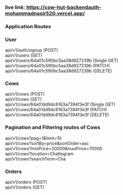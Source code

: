 ### live link: https://cow-hut-backendauth-mohammadnasir520.vercel.app/

### Application Routes

### User
api/v1/auth/signup (POST) <br> 
api/v1/users (GET) <br>
api/v1/users/64a01c590bc5aa38d927239b (Single GET) <br> 
api/v1/users/64a01c590bc5aa38d927239b (PATCH) <br>
api/v1/users/64a01c590bc5aa38d927239b (DELETE) <br>
###  Cows
api/v1/cows (POST) <br>
api/v1/cows (GET) <br>
api/v1/cows/64a01dd9dc6163a7394f3e3f (Single GET) <br> 
api/v1/cows/64a01dd9dc6163a7394f3e3f (PATCH) <br>
api/v1/cows/64a01dd9dc6163a7394f3e3f (DELETE) <br> 
###  Pagination and Filtering routes of Cows
api/v1/cows?pag=1&limit=10 <br>
api/v1/cows?sortBy=price&sortOrder=asc<br>
api/v1/cows?minPrice=20000&maxPrice=70000<br>
api/v1/cows?location=Chattogram<br>
api/v1/cows?searchTerm=Cha<br>
###  Orders
api/v1/orders (POST) <br>
api/v1/orders (GET) <br>